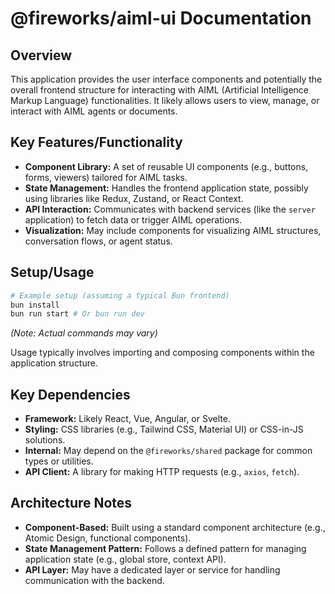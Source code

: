 # @fireworks/aiml-ui Documentation

## Overview

This application provides the user interface components and potentially the overall frontend structure for interacting with AIML (Artificial Intelligence Markup Language) functionalities. It likely allows users to view, manage, or interact with AIML agents or documents.

## Key Features/Functionality

- **Component Library:** A set of reusable UI components (e.g., buttons, forms, viewers) tailored for AIML tasks.
- **State Management:** Handles the frontend application state, possibly using libraries like Redux, Zustand, or React Context.
- **API Interaction:** Communicates with backend services (like the `server` application) to fetch data or trigger AIML operations.
- **Visualization:** May include components for visualizing AIML structures, conversation flows, or agent status.

## Setup/Usage

```bash
# Example setup (assuming a typical Bun frontend)
bun install
bun run start # Or bun run dev
```

_(Note: Actual commands may vary)_

Usage typically involves importing and composing components within the application structure.

## Key Dependencies

- **Framework:** Likely React, Vue, Angular, or Svelte.
- **Styling:** CSS libraries (e.g., Tailwind CSS, Material UI) or CSS-in-JS solutions.
- **Internal:** May depend on the `@fireworks/shared` package for common types or utilities.
- **API Client:** A library for making HTTP requests (e.g., `axios`, `fetch`).

## Architecture Notes

- **Component-Based:** Built using a standard component architecture (e.g., Atomic Design, functional components).
- **State Management Pattern:** Follows a defined pattern for managing application state (e.g., global store, context API).
- **API Layer:** May have a dedicated layer or service for handling communication with the backend.
